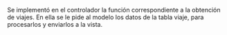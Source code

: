 Se implementó en el controlador la función correspondiente a la obtención de viajes. En ella se le pide al modelo los datos de la tabla viaje, para procesarlos y enviarlos a la vista.
